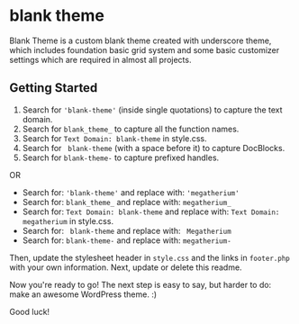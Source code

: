blank theme
===

Blank Theme is a custom blank theme created with underscore theme, which includes foundation basic grid system and some basic customizer settings which are required in almost all projects.

Getting Started
---------------

1. Search for `'blank-theme'` (inside single quotations) to capture the text domain.
2. Search for `blank_theme_` to capture all the function names.
3. Search for `Text Domain: blank-theme` in style.css.
4. Search for <code>&nbsp;blank-theme</code> (with a space before it) to capture DocBlocks.
5. Search for `blank-theme-` to capture prefixed handles.

OR

* Search for: `'blank-theme'` and replace with: `'megatherium'`
* Search for: `blank_theme_` and replace with: `megatherium_`
* Search for: `Text Domain: blank-theme` and replace with: `Text Domain: megatherium` in style.css.
* Search for: <code>&nbsp;blank-theme</code> and replace with: <code>&nbsp;Megatherium</code>
* Search for: `blank-theme-` and replace with: `megatherium-`

Then, update the stylesheet header in `style.css` and the links in `footer.php` with your own information. Next, update or delete this readme.

Now you're ready to go! The next step is easy to say, but harder to do: make an awesome WordPress theme. :)

Good luck!